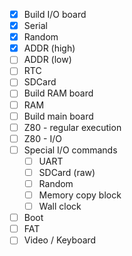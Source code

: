 - [X] Build I/O board
- [X] Serial
- [X] Random
- [X] ADDR (high)
- [ ] ADDR (low)
- [ ] RTC
- [ ] SDCard
- [ ] Build RAM board
- [ ] RAM
- [ ] Build main board
- [ ] Z80 - regular execution
- [ ] Z80 - I/O
- [ ] Special I/O commands
  - [ ] UART
  - [ ] SDCard (raw)
  - [ ] Random
  - [ ] Memory copy block
  - [ ] Wall clock
- [ ] Boot
- [ ] FAT
- [ ] Video / Keyboard
